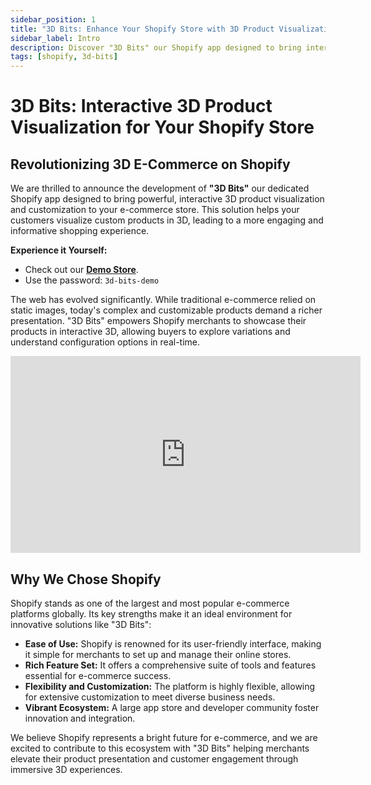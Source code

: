 ```yaml
---
sidebar_position: 1
title: "3D Bits: Enhance Your Shopify Store with 3D Product Visualization"
sidebar_label: Intro
description: Discover "3D Bits" our Shopify app designed to bring interactive 3D product configurators and visualization to your e-commerce store.
tags: [shopify, 3d-bits]
---
```


# 3D Bits: Interactive 3D Product Visualization for Your Shopify Store

## Revolutionizing 3D E-Commerce on Shopify

We are thrilled to announce the development of **"3D Bits"** our dedicated Shopify app designed to bring powerful, interactive 3D product visualization and customization to your e-commerce store. This solution helps your customers visualize custom products in 3D, leading to a more engaging and informative shopping experience.

**Experience it Yourself:**
*   Check out our **[Demo Store](https://bitbybit-dev-3d-configurators.myshopify.com)**.
*   Use the password: `3d-bits-demo`

The web has evolved significantly. While traditional e-commerce relied on static images, today's complex and customizable products demand a richer presentation. "3D Bits" empowers Shopify merchants to showcase their products in interactive 3D, allowing buyers to explore variations and understand configuration options in real-time.

<div class="responsive-video-container">
  <iframe 
    width="560" 
    height="315" 
    src="https://www.youtube.com/embed/UwIEYWxlGQ0?si=ZtLRjdJ8t2DXjdjl" 
    title="3D Bits App For Shopify Demo" 
    frameborder="0" 
    allow="accelerometer; autoplay; clipboard-write; encrypted-media; gyroscope; picture-in-picture; web-share" 
    allowfullscreen>
  </iframe>
</div>

## Why We Chose Shopify

Shopify stands as one of the largest and most popular e-commerce platforms globally. Its key strengths make it an ideal environment for innovative solutions like "3D Bits":

*   **Ease of Use:** Shopify is renowned for its user-friendly interface, making it simple for merchants to set up and manage their online stores.
*   **Rich Feature Set:** It offers a comprehensive suite of tools and features essential for e-commerce success.
*   **Flexibility and Customization:** The platform is highly flexible, allowing for extensive customization to meet diverse business needs.
*   **Vibrant Ecosystem:** A large app store and developer community foster innovation and integration.

We believe Shopify represents a bright future for e-commerce, and we are excited to contribute to this ecosystem with "3D Bits" helping merchants elevate their product presentation and customer engagement through immersive 3D experiences.